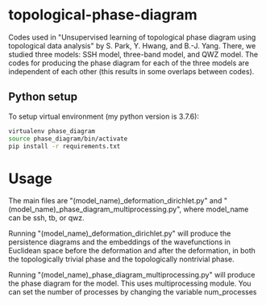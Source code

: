 # topological-phase-diagram

Codes used in "Unsupervised learning of topological phase diagram using topological data analysis" by S. Park, Y. Hwang, and B.-J. Yang.
There, we studied three models: SSH model, three-band model, and QWZ model.
The codes for producing the phase diagram for each of the three models are independent of each other (this results in some overlaps between codes).

## Python setup
To setup virtual environment (my python version is 3.7.6):
```bash
virtualenv phase_diagram
source phase_diagram/bin/activate
pip install -r requirements.txt
```

# Usage
The main files are "(model_name)_deformation_dirichlet.py" and "(model_name)_phase_diagram_multiprocessing.py", where model_name can be ssh, tb, or qwz.

Running "(model_name)_deformation_dirichlet.py" will produce the persistence diagrams and the embeddings of the wavefunctions in Euclidean space before the deformation and after the deformation, in both the topologically trivial phase and the topologically nontrivial phase.

Running "(model_name)_phase_diagram_multiprocessing.py" will  produce the phase diagram for the model.
This uses multiprocessing module. 
You can set the number of processes by changing the variable num_processes
